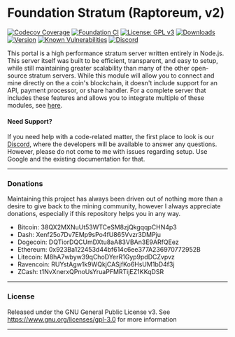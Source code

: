 # Foundation Stratum (Raptoreum, v2)

[![Codecov Coverage](https://img.shields.io/codecov/c/github/blinkhash/foundation-v2-raptoreum.svg?style=flat-square)](https://codecov.io/gh/blinkhash/foundation-v2-raptoreum/)
[![Foundation CI](https://github.com/blinkhash/foundation-v2-raptoreum/actions/workflows/build.yml/badge.svg?branch=master)](https://github.com/blinkhash/foundation-v2-raptoreum/actions/workflows/build.yml)
[![License: GPL v3](https://img.shields.io/badge/License-GPLv3-blue.svg)](https://www.gnu.org/licenses/gpl-3.0)
[![Downloads](https://img.shields.io/npm/dm/foundation-v2-raptoreum.svg)](https://www.npmjs.com/package/foundation-v2-raptoreum)
[![Version](https://img.shields.io/npm/v/foundation-v2-raptoreum.svg)](https://www.npmjs.com/package/foundation-v2-raptoreum)
[![Known Vulnerabilities](https://snyk.io/test/npm/foundation-v2-raptoreum/badge.svg)](https://snyk.io/test/npm/foundation-v2-raptoreum)
[![Discord](https://img.shields.io/discord/738590795384356904)](https://discord.gg/rNjez6VgNF)

This portal is a high performance stratum server written entirely in Node.js. This server itself was built to be efficient, transparent, and easy to setup, while still maintaining greater scalability than many of the other open-source stratum servers. While this module will allow you to connect and mine directly on the a coin's blockchain, it doesn't include support for an API, payment processor, or share handler. For a complete server that includes these features and allows you to integrate multiple of these modules, see [here](https://github.com/blinkhash/foundation-v2-server).

#### Need Support?

If you need help with a code-related matter, the first place to look is our [Discord](https://discord.gg/rNjez6VgNF), where the developers will be available to answer any questions. However, please do not come to me with issues regarding setup. Use Google and the existing documentation for that.

---

### Donations

Maintaining this project has always been driven out of nothing more than a desire to give back to the mining community, however I always appreciate donations, especially if this repository helps you in any way.

- Bitcoin: 38QX2MXNuUt53WTCeSM8zjQkgqqpCHN4p3
- Dash: Xenf25o7Dv7EMp9sPo4fU865Vvzr3DMPju
- Dogecoin: DQTiorDQCUmDXtu8aA83VBAn3E9ARfQEez
- Ethereum: 0x923Ba122453d44bf614c6ee377A236970772952B
- Litecoin: M8hA7wbyw39qChoDYerR1Gyp9pdDCZvpvz
- Ravencoin: RUYstAgw1k9WQkjCASjfKo6HsUM1bD4f3j
- ZCash: t1NvXnerxQPnoUsYruaPFMRTijEZ1KKqDSR

---

### License

Released under the GNU General Public License v3. See https://www.gnu.org/licenses/gpl-3.0 for more information

---
